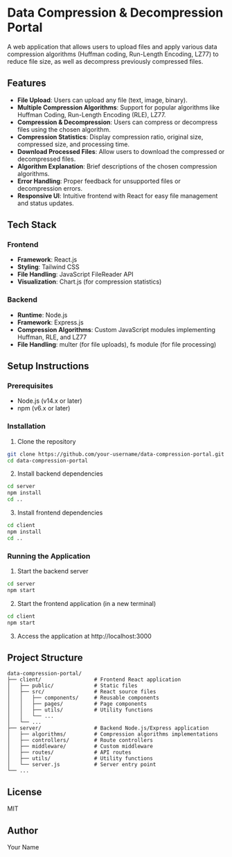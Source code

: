 # Data Compression & Decompression Portal

A web application that allows users to upload files and apply various data compression algorithms (Huffman coding, Run-Length Encoding, LZ77) to reduce file size, as well as decompress previously compressed files.

## Features

- **File Upload**: Users can upload any file (text, image, binary).
- **Multiple Compression Algorithms**: Support for popular algorithms like Huffman Coding, Run-Length Encoding (RLE), LZ77.
- **Compression & Decompression**: Users can compress or decompress files using the chosen algorithm.
- **Compression Statistics**: Display compression ratio, original size, compressed size, and processing time.
- **Download Processed Files**: Allow users to download the compressed or decompressed files.
- **Algorithm Explanation**: Brief descriptions of the chosen compression algorithms.
- **Error Handling**: Proper feedback for unsupported files or decompression errors.
- **Responsive UI**: Intuitive frontend with React for easy file management and status updates.

## Tech Stack

### Frontend
- **Framework**: React.js
- **Styling**: Tailwind CSS
- **File Handling**: JavaScript FileReader API
- **Visualization**: Chart.js (for compression statistics)

### Backend
- **Runtime**: Node.js
- **Framework**: Express.js
- **Compression Algorithms**: Custom JavaScript modules implementing Huffman, RLE, and LZ77
- **File Handling**: multer (for file uploads), fs module (for file processing)

## Setup Instructions

### Prerequisites
- Node.js (v14.x or later)
- npm (v6.x or later)

### Installation

1. Clone the repository
```bash
git clone https://github.com/your-username/data-compression-portal.git
cd data-compression-portal
```

2. Install backend dependencies
```bash
cd server
npm install
cd ..
```

3. Install frontend dependencies
```bash
cd client
npm install
cd ..
```

### Running the Application

1. Start the backend server
```bash
cd server
npm start
```

2. Start the frontend application (in a new terminal)
```bash
cd client
npm start
```

3. Access the application at http://localhost:3000

## Project Structure

```
data-compression-portal/
├── client/                 # Frontend React application
│   ├── public/             # Static files
│   ├── src/                # React source files
│   │   ├── components/     # Reusable components
│   │   ├── pages/          # Page components
│   │   ├── utils/          # Utility functions
│   │   └── ...
│   └── ...
├── server/                 # Backend Node.js/Express application
│   ├── algorithms/         # Compression algorithms implementations
│   ├── controllers/        # Route controllers
│   ├── middleware/         # Custom middleware
│   ├── routes/             # API routes
│   ├── utils/              # Utility functions
│   └── server.js           # Server entry point
└── ...
```

## License

MIT

## Author

Your Name
